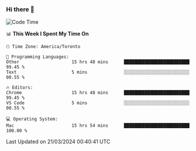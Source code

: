 ### Hi there 👋


<!--START_SECTION:waka-->
![Code Time](http://img.shields.io/badge/Code%20Time-1%2C777%20hrs%2015%20mins-blue)

📊 **This Week I Spent My Time On** 

```text
🕑︎ Time Zone: America/Toronto

💬 Programming Languages: 
Other                    15 hrs 48 mins      █████████████████████████   99.45 % 
Text                     5 mins              ░░░░░░░░░░░░░░░░░░░░░░░░░   00.55 % 

🔥 Editors: 
Chrome                   15 hrs 48 mins      █████████████████████████   99.45 % 
VS Code                  5 mins              ░░░░░░░░░░░░░░░░░░░░░░░░░   00.55 % 

💻 Operating System: 
Mac                      15 hrs 54 mins      █████████████████████████   100.00 % 
```


 Last Updated on 21/03/2024 00:40:41 UTC
<!--END_SECTION:waka-->

<!--
**SillyPasty/SillyPasty** is a ✨ _special_ ✨ repository because its `README.md` (this file) appears on your GitHub profile.

Here are some ideas to get you started:

- 🔭 I’m currently working on ...
- 🌱 I’m currently learning ...
- 👯 I’m looking to collaborate on ...
- 🤔 I’m looking for help with ...
- 💬 Ask me about ...
- 📫 How to reach me: ...
- 😄 Pronouns: ...
- ⚡ Fun fact: ...
-->


